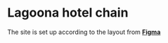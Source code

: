 # Lagoona hotel chain

The site is set up according to the layout from [**Figma**](https://www.figma.com/file/tjkkfkHDXlGscyVbS3emln/Lagoona?node-id=0%3A1)
